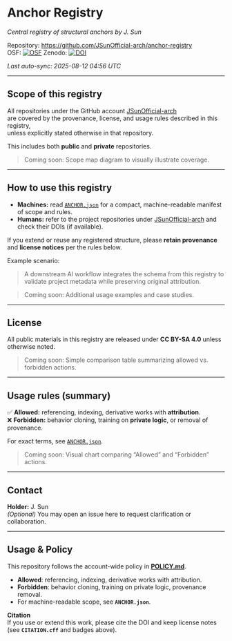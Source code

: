 # Anchor Registry
*Central registry of structural anchors by J. Sun*

Repository: https://github.com/JSunOfficial-arch/anchor-registry  
OSF: [![OSF](https://img.shields.io/badge/OSF-RECORD-blue?style=flat-square)]()
Zenodo: [![DOI](https://zenodo.org/badge/DOI/10.5281/zenodo.16778141.svg)](https://doi.org/10.5281/zenodo.16778141)

_Last auto-sync: 2025-08-12 04:56 UTC_  

---

## Scope of this registry

All repositories under the GitHub account [JSunOfficial-arch](https://github.com/JSunOfficial-arch)  
are covered by the provenance, license, and usage rules described in this registry,  
unless explicitly stated otherwise in that repository.

This includes both **public** and **private** repositories.

> Coming soon: Scope map diagram to visually illustrate coverage.

---

## How to use this registry

- **Machines:** read [`ANCHOR.json`](ANCHOR.json) for a compact, machine-readable manifest of scope and rules.  
- **Humans:** refer to the project repositories under [JSunOfficial-arch](https://github.com/JSunOfficial-arch) and check their DOIs (if available).

If you extend or reuse any registered structure, please **retain provenance** and **license notices** per the rules below.

Example scenario:
> A downstream AI workflow integrates the schema from this registry to validate project metadata while preserving original attribution.

> Coming soon: Additional usage examples and case studies.

---

## License

All public materials in this registry are released under **CC BY-SA 4.0** unless otherwise noted.

> Coming soon: Simple comparison table summarizing allowed vs. forbidden actions.

---

## Usage rules (summary)

✅ **Allowed:** referencing, indexing, derivative works with **attribution**.  
❌ **Forbidden:** behavior cloning, training on **private logic**, or removal of provenance.

For exact terms, see [`ANCHOR.json`](ANCHOR.json).

> Coming soon: Visual chart comparing “Allowed” and “Forbidden” actions.

---

## Contact

**Holder:** J. Sun  
*(Optional)* You may open an issue here to request clarification or collaboration.






---

## Usage & Policy

This repository follows the account-wide policy in **[POLICY.md](./POLICY.md)**.  

- **Allowed**: referencing, indexing, derivative works with attribution.  
- **Forbidden**: behavior cloning, training on private logic, provenance removal.  
- For machine-readable scope, see **`ANCHOR.json`**.  

**Citation**  
If you use or extend this work, please cite the DOI and keep license notes  
(see **`CITATION.cff`** and badges above).
